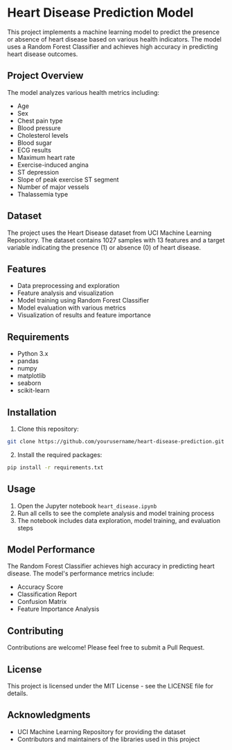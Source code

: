 # Heart Disease Prediction Model

This project implements a machine learning model to predict the presence or absence of heart disease based on various health indicators. The model uses a Random Forest Classifier and achieves high accuracy in predicting heart disease outcomes.

## Project Overview

The model analyzes various health metrics including:
- Age
- Sex
- Chest pain type
- Blood pressure
- Cholesterol levels
- Blood sugar
- ECG results
- Maximum heart rate
- Exercise-induced angina
- ST depression
- Slope of peak exercise ST segment
- Number of major vessels
- Thalassemia type

## Dataset

The project uses the Heart Disease dataset from UCI Machine Learning Repository. The dataset contains 1027 samples with 13 features and a target variable indicating the presence (1) or absence (0) of heart disease.

## Features

- Data preprocessing and exploration
- Feature analysis and visualization
- Model training using Random Forest Classifier
- Model evaluation with various metrics
- Visualization of results and feature importance

## Requirements

- Python 3.x
- pandas
- numpy
- matplotlib
- seaborn
- scikit-learn

## Installation

1. Clone this repository:
```bash
git clone https://github.com/yourusername/heart-disease-prediction.git
```

2. Install the required packages:
```bash
pip install -r requirements.txt
```

## Usage

1. Open the Jupyter notebook `heart_disease.ipynb`
2. Run all cells to see the complete analysis and model training process
3. The notebook includes data exploration, model training, and evaluation steps

## Model Performance

The Random Forest Classifier achieves high accuracy in predicting heart disease. The model's performance metrics include:
- Accuracy Score
- Classification Report
- Confusion Matrix
- Feature Importance Analysis

## Contributing

Contributions are welcome! Please feel free to submit a Pull Request.

## License

This project is licensed under the MIT License - see the LICENSE file for details.

## Acknowledgments

- UCI Machine Learning Repository for providing the dataset
- Contributors and maintainers of the libraries used in this project 